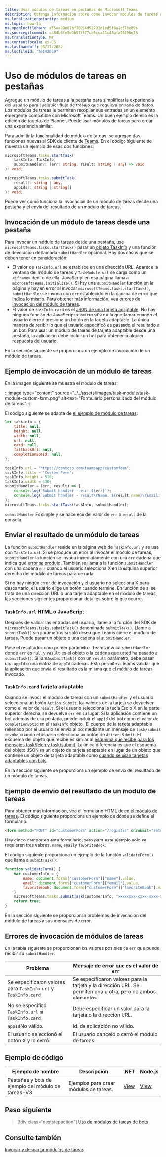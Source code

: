 ```yaml
---
title: Usar módulos de tareas en pestañas de Microsoft Teams
description: Obtenga información sobre cómo invocar módulos de tareas desde Teams pestañas y enviar su resultado mediante el SDK de cliente de Microsoft Teams. Incluye ejemplos de código.
ms.localizationpriority: medium
ms.topic: how-to
ms.openlocfilehash: a55ea89e67bf70254d52791d1ed5f0a1c573e89e
ms.sourcegitcommit: ca84b5fe5d3b97f377ce5cca41c48afa95496e28
ms.translationtype: MT
ms.contentlocale: es-ES
ms.lasthandoff: 06/17/2022
ms.locfileid: "66142069"
---
```

# <a name="use-task-modules-in-tabs"></a>Uso de módulos de tareas en pestañas

Agregue un módulo de tareas a la pestaña para simplificar la experiencia del usuario para cualquier flujo de trabajo que requiera entrada de datos. Los módulos de tareas le permiten recopilar sus entradas en un elemento emergente compatible con Microsoft Teams. Un buen ejemplo de ello es la edición de tarjetas de Planner. Puede usar módulos de tareas para crear una experiencia similar.

Para admitir la funcionalidad de módulo de tareas, se agregan dos funciones nuevas al SDK de cliente de [Teams](/javascript/api/overview/msteams-client). En el código siguiente se muestra un ejemplo de esas dos funciones:

```typescript
microsoftTeams.tasks.startTask(
    taskInfo: TaskInfo,
    submitHandler?: (err: string, result: string | any) => void
): void;

microsoftTeams.tasks.submitTask(
    result?: string | any,
    appIds?: string | string[]
): void;
```

Puede ver cómo funciona la invocación de un módulo de tareas desde una pestaña y el envío del resultado de un módulo de tareas.

## <a name="invoke-a-task-module-from-a-tab"></a>Invocación de un módulo de tareas desde una pestaña

Para invocar un módulo de tareas desde una pestaña, use `microsoftTeams.tasks.startTask()` pasar un[ objeto TaskInfo](~/task-modules-and-cards/task-modules/invoking-task-modules.md#the-taskinfo-object) y una función de devolución de llamada `submitHandler` opcional. Hay dos casos que se deben tener en consideración:

* El valor de `TaskInfo.url` se establece en una dirección URL. Aparece la ventana del módulo de tareas y `TaskModule.url` se carga como un `<iframe>` dentro de ella. JavaScript en esa página llama a `microsoftTeams.initialize()`. Si hay una `submitHandler` función en la página y hay un error al invocar `microsoftTeams.tasks.startTask()`, `submitHandler` se invoca con `err` establecido en la cadena de error que indica lo mismo. Para obtener más información, vea [errores de invocación del módulo de tareas](#task-module-invocation-errors).
* El valor de `taskInfo.card` es el [JSON de una tarjeta adaptable](~/task-modules-and-cards/task-modules/invoking-task-modules.md#adaptive-card-or-adaptive-card-bot-card-attachment). No hay ninguna función de JavaScript `submitHandler` a la que llamar cuando el usuario cierre o presione un botón en la tarjeta adaptable. La única manera de recibir lo que el usuario especificó es pasando el resultado a un bot. Para usar un módulo de tareas de tarjeta adaptable desde una pestaña, la aplicación debe incluir un bot para obtener cualquier respuesta del usuario.

En la sección siguiente se proporciona un ejemplo de invocación de un módulo de tareas.

## <a name="example-of-invoking-a-task-module"></a>Ejemplo de invocación de un módulo de tareas

En la imagen siguiente se muestra el módulo de tareas:

:::image type="content" source="../../assets/images/task-module/task-module-custom-form.png" alt-text="Formulario personalizado del módulo de tareas":::

El código siguiente se adapta de [el ejemplo de módulo de tareas](~/task-modules-and-cards/task-modules/invoking-task-modules.md#code-sample):

```javascript
let taskInfo = {
    title: null,
    height: null,
    width: null,
    url: null,
    card: null,
    fallbackUrl: null,
    completionBotId: null,
};

taskInfo.url = "https://contoso.com/teamsapp/customform";
taskInfo.title = "Custom Form";
taskInfo.height = 510;
taskInfo.width = 430;
submitHandler = (err, result) => {
    console.log(`Submit handler - err: ${err}`);
    console.log(`Submit handler - result\rName: ${result.name}\rEmail: ${result.email}\rFavorite book: ${result.favoriteBook}`);
};
microsoftTeams.tasks.startTask(taskInfo, submitHandler);
```

`submitHandler` Es simple y se hace eco del valor de `err` o `result` de la consola.

## <a name="submit-the-result-of-a-task-module"></a>Enviar el resultado de un módulo de tareas

La función `submitHandler` reside en la página web de `TaskInfo.url` y se usa con `TaskInfo.url`. Si se produce un error al invocar el módulo de tareas, `submitHandler` la función se invoca inmediatamente con una `err` cadena que indica qué [error se produjo](#task-module-invocation-errors). También se llama a la función `submitHandler` con una cadena `err` cuando el usuario selecciona X en la esquina superior derecha del módulo de tareas para cerrarla.

Si no hay ningún error de invocación y el usuario no selecciona X para descartarlo, el usuario elige un botón cuando termine. En función de si se trata de una dirección URL o una tarjeta adaptable en el módulo de tareas, las secciones siguientes proporcionan detalles sobre lo que ocurre.

### <a name="html-or-javascript-taskinfourl"></a>`TaskInfo.url` HTML o JavaScript

Después de validar las entradas del usuario, llame a la función del SDK de `microsoftTeams.tasks.submitTask()` denominada `submitTask()`. Llame a `submitTask()` sin parámetros si solo desea que Teams cierre el módulo de tareas. Puede pasar un objeto o una cadena al `submitHandler`.

Pase el resultado como primer parámetro. Teams invoca `submitHandler` donde `err` es `null` y `result` es el objeto o la cadena que usted ha pasado a `submitTask()`. Si llama`submitTask()` con un `result` parámetro, debe pasar una `appId` o una matriz de `appId` cadenas. Esto permite a Teams validar que la aplicación que envía el resultado es la misma que el módulo de tareas invocado.

### <a name="adaptive-card-taskinfocard"></a>`TaskInfo.card` Tarjeta adaptable

Cuando se invoca el módulo de tareas con un `submitHandler` y el usuario selecciona un botón `Action.Submit`, los valores de la tarjeta se devuelven como el valor de `result`. Si el usuario selecciona la tecla Esc o X en la parte superior derecha, se devuelve `err` en su lugar. Si la aplicación contiene un bot además de una pestaña, puede incluir el `appId` del bot como el valor de `completionBotId` en el `TaskInfo` objeto . El cuerpo de la tarjeta adaptable rellenado por el usuario se envía al bot mediante un mensaje de `task/submit invoke` cuando el usuario selecciona un botón de `Action.Submit`. El esquema del objeto que recibe es similar al [esquema que recibe para los mensajes task/fetch y task/submit](~/task-modules-and-cards/task-modules/task-modules-bots.md#payload-of-taskfetch-and-tasksubmit-messages). La única diferencia es que el esquema del objeto JSON es un objeto de tarjeta adaptable en lugar de un objeto que contiene un objeto de tarjeta adaptable como [cuando se usan tarjetas adaptables con bots](~/task-modules-and-cards/task-modules/task-modules-bots.md#payload-of-taskfetch-and-tasksubmit-messages).

En la sección siguiente se proporciona un ejemplo de envío del resultado de un módulo de tareas.

## <a name="example-of-submitting-the-result-of-a-task-module"></a>Ejemplo de envío del resultado de un módulo de tareas

Para obtener más información, vea el formulario HTML de [en el módulo de tareas](#example-of-invoking-a-task-module). El código siguiente proporciona un ejemplo de dónde se define el formulario:

```html
<form method="POST" id="customerForm" action="/register" onSubmit="return validateForm()">
```

Hay cinco campos en este formulario, pero para este ejemplo solo se requieren tres valores, `name`, `email`y `favoriteBook`.

El código siguiente proporciona un ejemplo de la función `validateForm()` que llama a `submitTask()`:

```javascript
function validateForm() {
    var customerInfo = {
        name: document.forms["customerForm"]["name"].value,
        email: document.forms["customerForm"]["email"].value,
        favoriteBook: document.forms["customerForm"]["favoriteBook"].value
    }
    microsoftTeams.tasks.submitTask(customerInfo, "xxxxxxxx-xxxx-xxxx-xxxx-xxxxxxxxxxxx");
    return true;
}
```

En la sección siguiente se proporcionan problemas de invocación del módulo de tareas y sus mensajes de error.

## <a name="task-module-invocation-errors"></a>Errores de invocación de módulos de tareas

En la tabla siguiente se proporcionan los valores posibles de `err` que puede recibir su `submitHandler`:

| Problema | Mensaje de error que es el valor de `err` |
| ------- | ------------------------------ |
| Se especificaron valores para `TaskInfo.url` y `TaskInfo.card`. | Se especificaron valores para la tarjeta y la dirección URL. Se permiten una u otra, pero no ambos elementos. |
| No se especificó `TaskInfo.url` ni `TaskInfo.card`. | Debe especificar un valor para la tarjeta o la dirección URL. |
| `appId`No válido. | Id. de aplicación no válido. |
| El usuario seleccionó el botón X y lo cerró. | El usuario canceló o cerró el módulo de tareas. |

## <a name="code-sample"></a>Ejemplo de código

|Ejemplo de nombre | Descripción | .NET | Node.js|
|----------------|-----------------|--------------|----------------|
|Pestañas y bots de ejemplo del módulo de tareas-V3 | Ejemplos para crear módulos de tareas. |[View](https://github.com/OfficeDev/Microsoft-Teams-Samples/tree/main/samples/app-task-module/csharp)|[View](https://github.com/OfficeDev/Microsoft-Teams-Samples/tree/main/samples/app-task-module/nodejs)|

## <a name="next-step"></a>Paso siguiente

> [!div class="nextstepaction"]
> [Uso de módulos de tareas de bots](~/task-modules-and-cards/task-modules/task-modules-bots.md)

## <a name="see-also"></a>Consulte también

[Invocar y descartar módulos de tareas](~/task-modules-and-cards/task-modules/invoking-task-modules.md)
